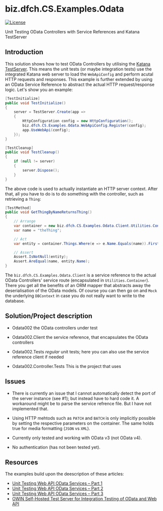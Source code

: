 # biz.dfch.CS.Examples.Odata
[![License](https://img.shields.io/badge/license-Apache%20License%202.0-blue.svg)](https://github.com/dfensgmbh/biz.dfch.CS.Examples.Odata/blob/master/LICENSE)

Unit Testing OData Controllers with Service References and Katana TestServer

## Introduction

This solution shows how to test OData Controllers by utilising the [Katana TestServer](https://katanaproject.codeplex.com/). This means the unit tests (or maybe integration tests) use the integrated Katana web server to load the `WebApiConfig` and perform acutal HTTP requests and responses. This example is further extended by using an OData Service Reference to abstract the actual HTTP request/response logic. Let's show you an example:

``` csharp
[TestInitialize]
public void TestInitialize()
{
	server = TestServer.Create(app =>
	{
		HttpConfiguration config = new HttpConfiguration();
		biz.dfch.CS.Examples.Odata.WebApiConfig.Register(config);
		app.UseWebApi(config);
	});
}

[TestCleanup]
public void TestCleanup()
{
	if (null != server)
	{
		server.Dispose();
	}
}
```

The above code is used to actually instantiate an HTTP server context. After that, all you have to do is to do something with the controller, such as retrieving a `Thing`:

``` csharp
[TestMethod]
public void GetThingByNameReturnsThing()
{
	// Arrange
	var container = new biz.dfch.CS.Examples.Odata.Client.Utilities.Container(uri);
	var name = "theThing";

	// Act
	var entity = container.Things.Where(e => e.Name.Equals(name)).First();

	// Assert
	Assert.IsNotNull(entity);
	Assert.AreEqual(name, entity.Name);
}
```

The `biz.dfch.CS.Examples.Odata.Client` is a service reference to the actual OData Controllers' service route (encapsulated in `Utilities.Container`). There you get all the benefits of an ORM mapper that abstracts away the deserialisation of the OData models. Of course you can then go on and `Mock` the underlying `DBContext` in case you do not really want to write to the database.

## Solution/Project description

* Odata002
	the OData controllers under test

* Odata002.Client
	the service reference, that encapsulates the OData controllers

* Odata002.Tests
	_regular_ unit tests; here you can also use the service reference client if needed

* Odata002.Controller.Tests
	This is the project that uses 

## Issues

* There is currently an issue that I cannot automatically detect the port of the server instance (see #1); but instead have to hard code it. A workaround might be to parse the service refrence file. But I have not implemented that.

* Using HTTP mehtods such as `PATCH` and `BATCH` is only implicitly possible by setting the respective parameters on the container. The same holds true for media formatting (`JSON` vs `XML`).

* Currently only tested and working with OData v3 (not OData v4).

* No authentication (has not been tested yet).

## Resources

The examples build upon the deescription of these articles:

* [Unit Testing Web API OData Services – Part 1](http://www.rainman-63.com/?p=833)
* [Unit Testing Web API OData Services – Part 2](http://www.rainman-63.com/?p=931)
* [Unit Testing Web API OData Services – Part 3](http://www.rainman-63.com/?p=1001)
* [OWIN Self-Hosted Test Server for Integration Testing of OData and Web API](http://www.cameronjtinker.com/post/2014/10/10/OWIN-Self-Hosted-Test-Server-for-Integration-Testing-of-OData-and-Web-API.aspx)
